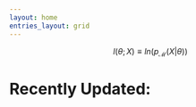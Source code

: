 ```yaml
---
layout: home
entries_layout: grid
---
```


$$ l(\theta ; X) \equiv ln \left( p_{\mathcal M} (X | \theta) \right) $$

# Recently Updated:
